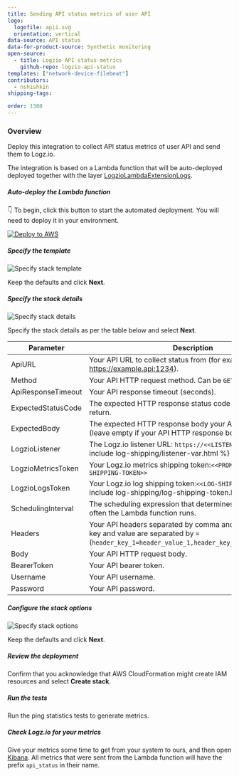 ```yaml
---
title: Sending API status metrics of user API
logo:
  logofile: apii.svg
  orientation: vertical
data-source: API status
data-for-product-source: Synthetic monitoring
open-source:
  - title: Logzio API status metrics
    github-repo: logzio-api-status
templates: ["network-device-filebeat"]
contributors:
  - nshishkin
shipping-tags:

order: 1380
---
```


### Overview

Deploy this integration to collect API status metrics of user API and send them to Logz.io.

The integration is based on a Lambda function that will be auto-deployed deployed together with the layer [LogzioLambdaExtensionLogs](https://github.com/logzio/logzio-lambda-extensions/tree/main/logzio-lambda-extensions-logs). 







<div class="tasklist">

##### Auto-deploy the Lambda function

👇 To begin, click this button to start the automated deployment. You will need to deploy it in your environment.


[![Deploy to AWS](https://dytvr9ot2sszz.cloudfront.net/logz-docs/lights/LightS-button.png)](https://console.aws.amazon.com/cloudformation/home?region=us-east-1#/stacks/create/template?templateURL=https://logzio-aws-integrations-us-east-1.s3.amazonaws.com/api-status-auto-deployment/auto-deployment.yaml&stackName=logzio-api-status-auto-deployment)


##### Specify the template

![Specify stack template](https://dytvr9ot2sszz.cloudfront.net/logz-docs/api_status/api_template.png)

Keep the defaults and click **Next**.


##### Specify the stack details

![Specify stack details](https://dytvr9ot2sszz.cloudfront.net/logz-docs/api_status/api_details.png)

Specify the stack details as per the table below and select **Next**.



| Parameter | Description | Required/Optional | Default |
| --- | --- | --- | --- |
| ApiURL | Your API URL to collect status from (for example: https://example.api:1234). | Required | - |
| Method | Your API HTTP request method. Can be `GET` or `POST` | Required | `GET` |
| ApiResponseTimeout | Your API response timeout (seconds). | Required | `10 (seconds)` |
| ExpectedStatusCode | The expected HTTP response status code your API should return. | Required | `200` |
| ExpectedBody | The expected HTTP response body your API should return (leave empty if your API HTTP response body is empty). | Required | ` ` |
| LogzioListener | The Logz.io listener URL: `https://<<LISTENER-HOST>>:8071` {% include log-shipping/listener-var.html %} | Required | `https://listener.logz.io` |
| LogzioMetricsToken | Your Logz.io metrics shipping token:`<<PROMETHEUS-METRICS-SHIPPING-TOKEN>>` | Required | - |
| LogzioLogsToken | Your Logz.io log shipping token:`<<LOG-SHIPPING-TOKEN>>` {% include log-shipping/log-shipping-token.html %} | Required | - |
| SchedulingInterval | The scheduling expression that determines when and how often the Lambda function runs. | Required | `rate(30 minutes)` |
| Headers | Your API headers separated by comma and each header's key and value are separated by `=` (`header_key_1=header_value_1,header_key_2=header_value_2`). | Optional | - |
| Body | Your API HTTP request body. | Optional | - |
| BearerToken | Your API bearer token. | Optional | - |
| Username | Your API username. | Optional | - |
| Password | Your API password. | Optional | - |


##### Configure the stack options

![Specify stack options](https://dytvr9ot2sszz.cloudfront.net/logz-docs/api_status/api_options.png)

Keep the defaults and click **Next**.

##### Review the deployment

Confirm that you acknowledge that AWS CloudFormation might create IAM resources and select **Create stack**.


##### Run the tests

Run the ping statistics tests to generate metrics.


##### Check Logz.io for your metrics

Give your metrics some time to get from your system to ours, and then open [Kibana](https://app.logz.io/#/dashboard/kibana). All metrics that were sent from the Lambda function will have the prefix `api_status` in their name.



</div>

